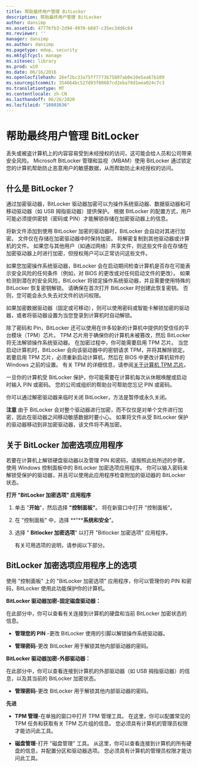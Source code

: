 ```yaml
---
title: 帮助最终用户管理 BitLocker
description: 帮助最终用户管理 BitLocker
author: dansimp
ms.assetid: 47776fb3-2d94-4970-b687-c35ec3dd6c64
ms.reviewer: ''
manager: dansimp
ms.author: dansimp
ms.pagetype: mdop, security
ms.mktglfcycl: manage
ms.sitesec: library
ms.prod: w10
ms.date: 06/16/2016
ms.openlocfilehash: 26ef2bc33a75ff7773b75807ab0e10e5aa67b109
ms.sourcegitcommit: 354664bc527d93f80687cd2eba70d1eea024c7c3
ms.translationtype: MT
ms.contentlocale: zh-CN
ms.lasthandoff: 06/26/2020
ms.locfileid: "10803636"
---
```

# 帮助最终用户管理 BitLocker


丢失或被盗计算机上的内容容易受到未经授权的访问，这可能会给人员和公司带来安全风险。 Microsoft BitLocker 管理和监视（MBAM）使用 BitLocker 通过锁定您的计算机帮助防止恶意用户的敏感数据，从而帮助防止未经授权的访问。

## 什么是 BitLocker？


通过加密驱动器，BitLocker 驱动器加密可以为操作系统驱动器、数据驱动器和可移动驱动器（如 USB 拇指驱动器）提供保护。 根据 BitLocker 的配置方式，用户可能必须提供密钥（密码或 PIN）才能解锁存储在加密驱动器上的信息。

将新文件添加到使用 BitLocker 加密的驱动器时，BitLocker 会自动对其进行加密。 文件仅在存储在加密驱动器中时保持加密。 将解密复制到其他驱动器或计算机的文件。 如果您与其他用户（如通过网络）共享文件，则这些文件会在存储在加密驱动器上时进行加密，但授权用户可以正常访问这些文件。

如果您加密操作系统驱动器，BitLocker 会在启动期间检查计算机是否存在可能表示安全风险的任何条件（例如，对 BIOS 的更改或对任何启动文件的更改）。 如果检测到潜在的安全风险，BitLocker 将锁定操作系统驱动器，并且需要使用特殊的 BitLocker 恢复密钥解锁。 请确保在首次打开 BitLocker 时创建此恢复密钥。 否则，您可能会永久失去对文件的访问权限。

如果加密数据驱动器（固定或可移动），则可以使用密码或智能卡解锁加密的驱动器，或者将驱动器设置为当您登录到计算机时自动解锁。

除了密码和 Pin，BitLocker 还可以使用在许多较新的计算机中提供的受信任的平台模块（TPM）芯片。 TPM 芯片用于确保你的计算机未被篡改，然后 BitLocker 将无法解锁操作系统驱动器。 在加密过程中，你可能需要启用 TPM 芯片。 当您启动计算机时，BitLocker 会向该驱动器中的密钥请求 TPM，并将其解除锁定。 若要启用 TPM 芯片，必须重新启动计算机，然后在 BIOS 中更改计算机软件的 Windows 之前的设置。 有关 TPM 的详细信息，请参阅[关于计算机 TPM 芯片](about-the-computer-tpm-chip.md)。

一旦你的计算机受 BitLocker 保护，你可能需要在计算机每次从休眠唤醒或启动时输入 PIN 或密码。 您的公司或组织的帮助台可帮助您忘记 PIN 或密码。

你可以通过解密驱动器来临时关闭 BitLocker，方法是暂停或永久关闭。

**注意** 由于 BitLocker 会对整个驱动器进行加密，而不仅仅是对单个文件进行加密，因此在驱动器之间移动敏感数据时要小心。 如果将文件从受 BitLocker 保护的驱动器移动到非加密驱动器，该文件将不再加密。

 

## 关于 BitLocker 加密选项应用程序


若要在计算机上解锁硬盘驱动器以及管理 PIN 和密码，请按照此处所述的步骤，使用 Windows 控制面板中的 BitLocker 加密选项应用程序。 你可以输入密码来解锁受保护的驱动器，并且可以使用此应用程序检查附加的驱动器的 BitLocker 状态。

**打开 "BitLocker 加密选项" 应用程序**

1.  单击 "**开始**"，然后选择 **"控制面板"**。 将在新窗口中打开 "控制面板"。

2.  在 "控制面板" 中，选择 **"****系统和安全**"。

3.  选择 " **Bitlocker 加密选项**" 以打开 "Bitlocker 加密选项" 应用程序。

    有关可用选项的说明，请参阅以下部分。

## BitLocker 加密选项应用程序上的选项


使用 "控制面板" 上的 "BitLocker 加密选项" 应用程序，你可以管理你的 PIN 和密码，BitLocker 使用此功能保护你的计算机。

**BitLocker 驱动器加密-固定磁盘驱动器：**

在此部分中，你可以查看有关连接到计算机的硬盘和当前 BitLocker 加密状态的信息。

-   **管理您的 PIN** -更改 BitLocker 使用的引脚以解锁操作系统驱动器。

-   **管理密码**-更改 BitLocker 用于解锁其他内部驱动器的密码。

**BitLocker 驱动器加密-外部驱动器：**

在此部分中，你可以查看连接到计算机的外部驱动器（如 USB 拇指驱动器）的信息，以及其当前的 BitLocker 加密状态。

-   **管理密码**-更改 BitLocker 用于解锁其他内部驱动器的密码。

**先进**

-   **TPM 管理**-在单独的窗口中打开 TPM 管理工具。 在这里，你可以配置常见的 TPM 任务和获取有关 TPM 芯片组的信息。 您必须具有计算机的管理员权限才能访问此工具。

-   **磁盘管理**-打开 "磁盘管理" 工具。 从这里，你可以查看连接到计算机的所有硬盘的信息，并配置分区和驱动器选项。 您必须具有计算机的管理员权限才能访问此工具。

 

 





